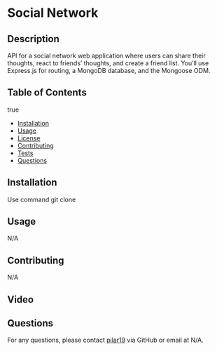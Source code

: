 
# Social Network

## Description

API for a social network web application where users can share their thoughts, react to friends’ thoughts, and create a friend list. You’ll use Express.js for routing, a MongoDB database, and the Mongoose ODM.

## Table of Contents
true
- [Installation](#installation)
- [Usage](#usage)
- [License](#license)
- [Contributing](#contributing)
- [Tests](#tests)
- [Questions](#questions)

## Installation
Use command git clone


## Usage
N/A


## Contributing
N/A


## Video


## Questions
For any questions, please contact [pilar19](https://github.com/pilar19) via GitHub or email at N/A.
